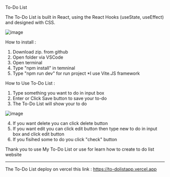 To-Do List

The To-Do List is built in React, using the React Hooks (useState, useEffect) and designed with CSS.

![image](https://user-images.githubusercontent.com/114389537/212526920-408624b9-00b4-49fc-b818-55a7f467ac5d.png)

How to install :
1. Download zip. from github
2. Open folder via VSCode
3. Open terminal
4. Type "npm install" in temninal
5. Type "npm run dev" for run project *I use Vite.JS framework

How to Use To-Do List :
1. Type something you want to do in input box
2. Enter or Click Save button to save your to-do
3. The To-Do List will show your to do

![image](https://user-images.githubusercontent.com/114389537/212527322-0fecad55-826b-42f7-bfaa-1be06ced06de.png)

4. If you want delete you can click delete button 
5. If you want edit you can click edit button then type new to do in input box and click edit button
6. If you fisihed some to do you click "check" button

Thank you to use My To-Do List or use for learn how to create to do list website
********************************************************************************************
The To-Do List deploy on vercel this link : https://to-dolistapp.vercel.app
